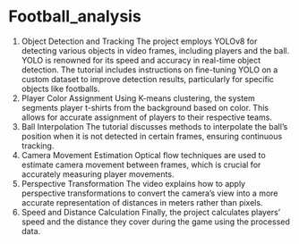# Football_analysis

1. Object Detection and Tracking
The project employs YOLOv8 for detecting various objects in video frames, including players and the ball. YOLO is renowned for its speed and accuracy in real-time object detection.
The tutorial includes instructions on fine-tuning YOLO on a custom dataset to improve detection results, particularly for specific objects like footballs.
2. Player Color Assignment
Using K-means clustering, the system segments player t-shirts from the background based on color. This allows for accurate assignment of players to their respective teams.
3. Ball Interpolation
The tutorial discusses methods to interpolate the ball’s position when it is not detected in certain frames, ensuring continuous tracking.
4. Camera Movement Estimation
Optical flow techniques are used to estimate camera movement between frames, which is crucial for accurately measuring player movements.
5. Perspective Transformation
The video explains how to apply perspective transformations to convert the camera’s view into a more accurate representation of distances in meters rather than pixels.
6. Speed and Distance Calculation
Finally, the project calculates players’ speed and the distance they cover during the game using the processed data.


